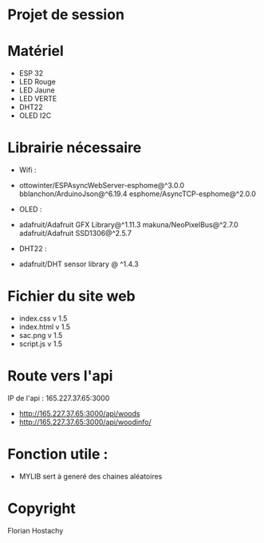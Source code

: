 # Projet de session

# Matériel

* ESP 32
* LED Rouge
* LED Jaune
* LED VERTE
* DHT22
* OLED I2C

# Librairie nécessaire

* Wifi :
 - ottowinter/ESPAsyncWebServer-esphome@^3.0.0
	 bblanchon/ArduinoJson@^6.19.4
	 esphome/AsyncTCP-esphome@^2.0.0
  
 * OLED :
 - adafruit/Adafruit GFX Library@^1.11.3
	 makuna/NeoPixelBus@^2.7.0
	 adafruit/Adafruit SSD1306@^2.5.7
  
 * DHT22 :
 - 	adafruit/DHT sensor library @ ^1.4.3


# Fichier du site web

* index.css  v 1.5
* index.html  v 1.5
* sac.png v 1.5
* script.js v 1.5

# Route vers l'api

IP de l'api : 165.227.37.65:3000

* http://165.227.37.65:3000/api/woods
* http://165.227.37.65:3000/api/woodinfo/

# Fonction utile :

* MYLIB sert à generé des chaines aléatoires


# Copyright

 Florian Hostachy
